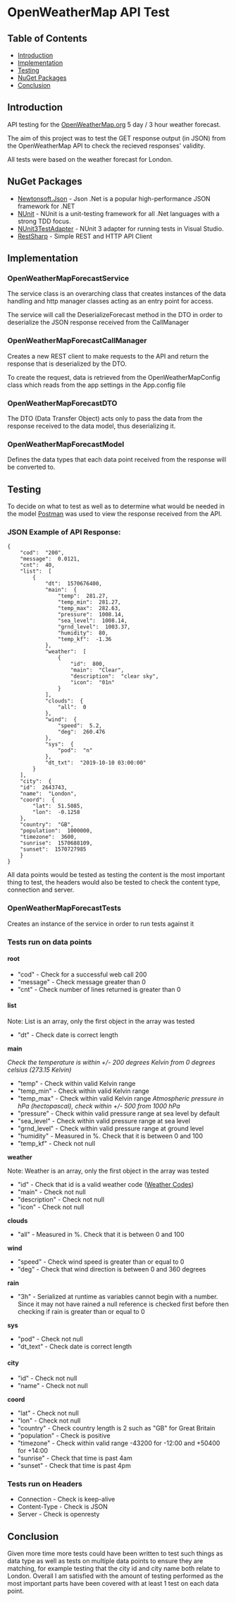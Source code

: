 # OpenWeatherMap API Test
## Table of Contents
* [Introduction](#introduction)
* [Implementation](#implementation)
* [Testing](#testing)
* [NuGet Packages](#nuget-packages)
* [Conclusion](#conclusion)
## Introduction
API testing for the [OpenWeatherMap.org](https://openweathermap.org/api) 5 day / 3 hour weather forecast. 

The aim of this project was to test the GET response output (in JSON) from the OpenWeatherMap API to check the recieved responses' validity. 

All tests were based on the weather forecast for London.
## NuGet Packages

 - [Newtonsoft.Json](https://www.nuget.org/packages/Newtonsoft.Json/) - Json .Net is a popular high-performance JSON framework for .NET
 - [NUnit](https://www.nuget.org/packages/NUnit/) - NUnit is a unit-testing framework for all .Net languages with a strong TDD focus.
 - [NUnit3TestAdapter](https://www.nuget.org/packages/NUnit3TestAdapter/) - NUnit 3 adapter for running tests in Visual Studio.
 - [RestSharp](https://www.nuget.org/packages/RestSharp/) - Simple REST and HTTP API Client

## Implementation
### OpenWeatherMapForecastService
The service class is an overarching class that creates instances of the data handling and http manager classes acting as an entry point for access.

The service will call the DeserializeForecast method in the DTO in order to deserialize the JSON response received from the CallManager 
### OpenWeatherMapForecastCallManager
Creates a new REST client to make requests to the API and return the response that is deserialized by the DTO.

To create the request, data is retrieved from the OpenWeatherMapConfig class which reads from the app settings in the App.config file
### OpenWeatherMapForecastDTO
The DTO (Data Transfer Object) acts only to pass the data from the response received to the data model, thus deserializing it.
### OpenWeatherMapForecastModel
Defines the data types that each data point received from the response will be converted to.
## Testing
To decide on what to test as well as to determine what would be needed in the model [Postman](https://www.getpostman.com/) was used to view the response received from the API.
### JSON Example of API Response:

    {
        "cod":  "200",        
        "message":  0.0121,        
        "cnt":  40,        
        "list":  [        
	        {        
		        "dt":  1570676400,       
		        "main":  {        
			        "temp":  281.27,        
			        "temp_min":  281.27,        
			        "temp_max":  282.63,        
			        "pressure":  1008.14,        
			        "sea_level":  1008.14,        
			        "grnd_level":  1003.37,        
			        "humidity":  80,        
			        "temp_kf":  -1.36        
			    },        
		        "weather":  [       
			        {        
				        "id":  800,        
				        "main":  "Clear",        
				        "description":  "clear sky",        
				        "icon":  "01n"        
			        }        
		        ],        
		        "clouds":  {        
			        "all":  0        
		        },        
		        "wind":  {        
			        "speed":  5.2,        
			        "deg":  260.476        
		        },        
		        "sys":  {        
			        "pod":  "n"        
		        },        
    			"dt_txt":  "2019-10-10 03:00:00"
	    	}
    	],
    	"city":  {    
	    "id":  2643743,    
	    "name":  "London",    
	    "coord":  {    
		    "lat":  51.5085,    
		    "lon":  -0.1258    
	    },    
	    "country":  "GB",    
	    "population":  1000000,    
	    "timezone":  3600,    
	    "sunrise":  1570688109,    
	    "sunset":  1570727985    
	    }    
	}
All data points would be tested as testing the content is the most important thing to test, the headers would also be tested to check the content type, connection and server.
### OpenWeatherMapForecastTests
Creates an instance of the service in order to run tests against it
### Tests run on data points
#### root
 - "cod" - Check for a successful web call 200
 - "message" - Check message greater than 0
 - "cnt" - Check number of lines returned is greater than 0

#### list
 Note: List is an array, only the first object in the array was tested
 - "dt" - Check date is correct length
 
**main**

*Check the temperature is within +/- 200 degrees Kelvin from 0 degrees celsius (273.15 Kelvin)*
 - "temp" - Check within valid Kelvin range
 - "temp_min" - Check within valid Kelvin range
 - "temp_max" - Check within valid Kelvin range
*Atmospheric pressure in hPa (hectopascal), check within +/- 500 from 1000 hPa*
 - "pressure" - Check within valid pressure range at sea level by default
 - "sea_level" - Check within valid pressure range at sea level
 - "grnd_level" - Check within valid pressure range at ground level
 - "humidity" - Measured in %. Check that it is between 0 and 100
 - "temp_kf" - Check not null
 
**weather**

Note: Weather is an array, only the first object in the array was tested
 - "id" - Check that id is a valid weather code ([Weather Codes](https://openweathermap.org/weather-conditions))
 - "main" - Check not null
 - "description" - Check not null
 - "icon" - Check not null
 
**clouds**

 - "all" - Measured in %. Check that it is between 0 and 100
 
**wind**

- "speed" - Check wind speed is greater than or equal to 0
- "deg" - Check that wind direction is between 0 and 360 degrees

**rain**

- "3h" - Serialized at runtime as variables cannot begin with a number. Since it may not have rained a null reference is checked first before then checking if rain is greater than or equal to 0

**sys** 

- "pod" - Check not null
 - "dt_text" - Check date is correct length
#### city
- "id" - Check not null
- "name" - Check not null

**coord**

- "lat" - Check not null
- "lon" - Check not null
- "country" - Check country length is 2 such as "GB" for Great Britain
- "population" - Check is positive
- "timezone" - Check within valid range -43200 for -12:00 and +50400 for +14:00
- "sunrise" - Check that time is past 4am
- "sunset" - Check that time is past 4pm
### Tests run on Headers
- Connection -  Check is keep-alive
- Content-Type - Check is JSON
- Server - Check is openresty
## Conclusion
Given more time more tests could have been written to test such things as data type as well as tests on multiple data points to ensure they are matching, for example testing that the city id and city name both relate to London. Overall I am satisfied with the amount of testing performed as the most important parts have been covered with at least 1 test on each data point. 
